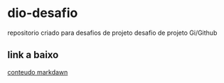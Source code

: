 # dio-desafio
repositorio criado para desafios de projeto
desafio de projeto Gi/Github
## link a baixo
[conteudo markdawn](https://docs.pipz.com/central-de-ajuda/learning-center/guia-basico-de-markdown#open)
